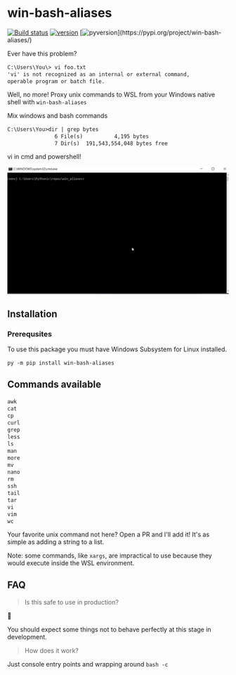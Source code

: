 # win-bash-aliases

[![Build status](https://ci.appveyor.com/api/projects/status/1d6m12gd2abb7ndu/branch/master?svg=true)](https://ci.appveyor.com/project/spyoungtech/win-bash-aliases/branch/master)
[![version](https://img.shields.io/pypi/v/win-bash-aliases.svg?colorB=blue)](https://pypi.org/project/win-bash-aliases/) 
[![pyversion](https://img.shields.io/pypi/pyversions/win-bash-aliases.svg?)](https://pypi.org/project/win-bash-aliases/) 


Ever have this problem?

```
C:\Users\You\> vi foo.txt
'vi' is not recognized as an internal or external command,
operable program or batch file.
```

Well, no more! Proxy unix commands to WSL from your Windows native shell with `win-bash-aliases`

Mix windows and bash commands
```
C:\Users\You>dir | grep bytes
               6 File(s)          4,195 bytes
               7 Dir(s)  191,543,554,048 bytes free
```

vi in cmd and powershell!

![vi](https://raw.githubusercontent.com/spyoungtech/win-bash-aliases/master/docs/_static/vi.gif)



## Installation

### Prerequsites

To use this package you must have Windows Subsystem for Linux installed.

```
py -m pip install win-bash-aliases
```

## Commands available

```
awk
cat
cp
curl
grep
less
ls
man
more
mv
nano
rm
ssh
tail
tar
vi
vim
wc
```

Your favorite unix command not here? Open a PR and I'll add it! It's as simple as adding a string to a list.

Note: some commands, like `xargs`, are impractical to use because they would execute inside the WSL environment.

## FAQ

> Is this safe to use in production?

🤷

You should expect some things not to behave perfectly at this stage in development.

> How does it work?

Just console entry points and wrapping around `bash -c`
